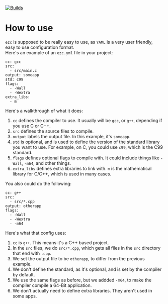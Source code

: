 [![Builds](https://github.com/SniverDaBest/ezc/actions/workflows/rust.yml/badge.svg?branch=main)](https://github.com/SniverDaBest/ezc/actions/workflows/rust.yml)

# How to use
`ezc` is supposed to be really easy to use, as `YAML` is a very user friendly, easy to use configuration format.\
Here's an example of an `ezc.yml` file in your project:
```
cc: gcc
src:
  - src/main.c
output: someapp
std: c99
flags:
  - -Wall
  - -Wextra
extra_libs:
  - m
```
Here's a walkthrough of what it does:
1. `cc` defines the compiler to use. It usually will be `gcc`, or `g++`, depending if you use C or C++.
2. `src` defines the source files to compile.
3. `output` labels the output file. In this example, it's `someapp`.
4. `std` is optional, and is used to define the version of the standard library you want to use. For example, on C, you could use `c99`, which is the C99 standard.
5. `flags` defines optional flags to compile with. It could include things like `-Wall`, `-m64`, and other things.
6. `extra_libs` defines extra libraries to link with. `m` is the mathematical library for C/C++, which is used in many cases.
<!--><!-->
You also could do the following:
```
cc: g++
src:
  - src/*.cpp
output: otherapp
flags:
  - -Wall
  - -Wextra
  - -m64
```
Here's what that config uses:
1. `cc` is `g++`. This means it's a C++ based project.
2. In the `src` files, we do `src/*.cpp`, which gets all files in the `src` directory that end with `.cpp`.
3. We set the output file to be `otherapp`, to differ from the previous example.
4. We don't define the standard, as it's optional, and is set by the compiler by default.
5. We use the same flags as before, but we addded `-m64`, to make the compiler compile a 64-Bit application.
6. We don't actually need to define extra libraries. They aren't used in some apps.

